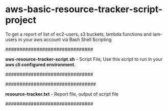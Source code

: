 # aws-basic-resource-tracker-script-project
To get a report of list of ec2-users, s3 buckets, lambda functions and iam-users in your aws account via Bash Shell Scripting

###############################

**aws-resource-tracker-script.sh** - Script File, Use this script to run in your **aws cli configured environment**.

###############################

################################

**resource-tracker.txt** - Report file, output of script file

###############################

